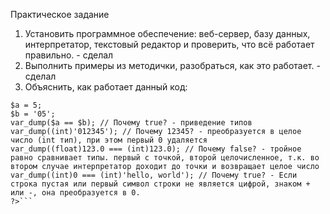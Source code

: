 Практическое задание

1. Установить программное обеспечение: веб-сервер, базу данных, интерпретатор, текстовый
   редактор и проверить, что всё работает правильно. - сделал
2. Выполнить примеры из методички, разобраться, как это работает. - сделал
3. Объяснить, как работает данный код:

````<?php
$a = 5;
$b = '05';
var_dump($a == $b); // Почему true? - приведение типов
var_dump((int)'012345'); // Почему 12345? - преобразуется в целое число (int тип), при этом первый 0 удаляется
var_dump((float)123.0 === (int)123.0); // Почему false? - тройное равно сравнивает типы. первый с точкой, второй целочисленное, т.к. во втором случае интерпретатор доходит до точки и возвращает целое число
var_dump((int)0 === (int)'hello, world'); // Почему true? - Если строка пустая или первый символ строки не является цифрой, знаком + или -, она преобразуется в 0.
?>```
````
